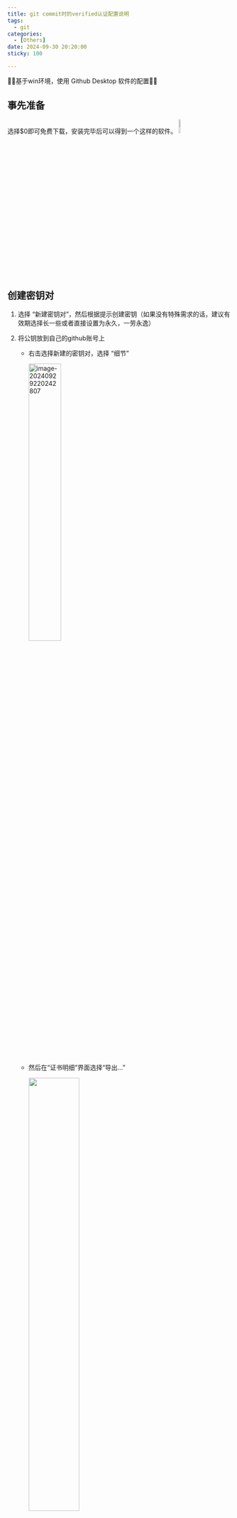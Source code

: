 ```yaml
---
title: git commit时的verified认证配置说明
tags: 
  - git
categories: 
  - [Others]
date: 2024-09-30 20:20:00
sticky: 100

---
```


🤗🤗基于win环境，使用 Github Desktop 软件的配置🤗🤗

<!-- more -->

## 事先准备

[Gpg4win]: https://gpg4win.org/get-gpg4win.html	"gpg4win"

选择$0即可免费下载，安装完毕后可以得到一个这样的软件。 <img src="https://pic-poivre.oss-cn-hangzhou.aliyuncs.com/pics/image-20240929215613611.png" alt="image-20240929215613611" style="width:9%;" />

## 创建密钥对

1. 选择 “新建密钥对”，然后根据提示创建密钥（如果没有特殊需求的话，建议有效期选择长一些或者直接设置为永久，一劳永逸）

2. 将公钥放到自己的github账号上

   - 右击选择新建的密钥对，选择 “细节”

     <img src="https://pic-poivre.oss-cn-hangzhou.aliyuncs.com/pics/image-20240929220242807.png" alt="image-20240929220242807" style="width:40%;" />

   - 然后在“证书明细”界面选择“导出...”

     <img src="https://pic-poivre.oss-cn-hangzhou.aliyuncs.com/pics/image-20240929220414635.png" style="width:50%;" />

   - 打开您的github主页，选择 "setting" -> "SSH and GPG keys"，将复制到的公钥部分放入 ”GPG keys“ 中

## 启用 Git 提交签名

1. 终端定位至 Github Desktop 安装文件中的 git 文件夹

   路径为 `app -> resources -> app -> git`

2. 将 Github Desktop 调用的路径改为 GPG 客户端路径（可以在`gitbash`中通过 “where gpg” 查询得到）

   ```shell
   git config --global gpg.program "gpg客户端路径"
   ```

   

3. 配置 Github Desktop 默认签名的 GPG Key ID（也就是配置的“密钥 ID”）

   ```shell
   git config --global user.signingkey "Key ID"
   ```

   

4. 配置邮箱

   ```shell
   git config --global user.email "您的邮箱"
   ```

   

5. 开启 commit 的 GPG 签名功能

   ```shell
   git config --global commit.gpgsign true
   ```

   